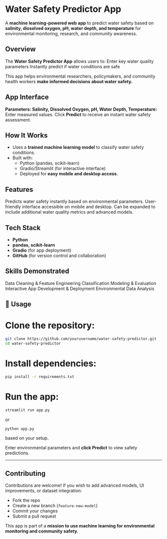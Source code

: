 # Water Safety Predictor App

A **machine learning-powered web app** to predict water safety based on **salinity, dissolved oxygen, pH, water depth, and temperature** for environmental monitoring, research, and community awareness.


## Overview

The **Water Safety Predictor App** allows users to:
Enter key water quality parameters
Instantly predict if water conditions are safe

This app helps environmental researchers, policymakers, and community health workers **make informed decisions about water safety.**

## App Interface

**Parameters: Salinity, Dissolved Oxygen, pH, Water Depth, Temperature:** Enter measured values.
Click **Predict** to receive an instant water safety assessment.

##  How It Works

* Uses a **trained machine learning model** to classify water safety conditions.
* Built with:
  * Python (pandas, scikit-learn)
  * Gradio/Streamlit (for interactive interface)
  * Deployed for **easy mobile and desktop access**.

## Features

Predicts water safety instantly based on environmental parameters.
User-friendly interface accessible on mobile and desktop.
Can be expanded to include additional water quality metrics and advanced models.

## Tech Stack

* **Python**
* **pandas, scikit-learn**
* **Gradio** (for app deployment)
* **GitHub** (for version control and collaboration)


## Skills Demonstrated

Data Cleaning & Feature Engineering
Classification Modeling & Evaluation
Interactive App Development & Deployment
Environmental Data Analysis

## 📌 Usage

# Clone the repository:

```bash
git clone https://github.com/yourusername/water-safety-predictor.git
cd water-safety-predictor
```

# Install dependencies:

```bash
pip install -r requirements.txt
```

# Run the app:

```bash
streamlit run app.py
```

or

```python
python app.py
```

based on your setup.

Enter environmental parameters and **click Predict** to view safety predictions.

---

##  Contributing

Contributions are welcome! If you wish to add advanced models, UI improvements, or dataset integration:

* Fork the repo
* Create a new branch (`feature-new-model`)
* Commit your changes
* Submit a pull request


This app is part of a **mission to use machine learning for environmental monitoring and community safety**.

